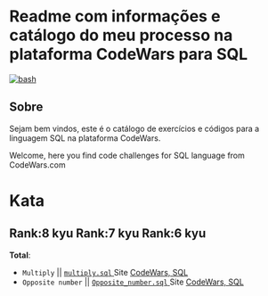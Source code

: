 # Readme com informações e catálogo do meu processo na plataforma CodeWars para SQL
<a href="https://www.codewars.com/users/arthurdduarte" target="_blank" rel="noreferrer"> <img src="https://www.codewars.com/users/arthurdduarte/badges/large" alt="bash"/> </a>

## Sobre
Sejam bem vindos, este é o catálogo de exercícios e códigos para a linguagem SQL na plataforma CodeWars.

Welcome, here you find code challenges for SQL language from CodeWars.com

# Kata
## Rank:8 kyu  Rank:7 kyu  Rank:6 kyu   
**Total**: 

* `Multiply` || [  `multiply.sql`  ](/Code-SQL/multiply.sql)  Site [CodeWars, SQL  ](https://www.codewars.com/kata/50654ddff44f800200000004/train/sql)
* `Opposite number` || [  `Opposite_number.sql`  ](/Code-SQL/Opposite_number.sql)  Site [CodeWars, SQL  ](https://www.codewars.com/kata/56dec885c54a926dcd001095/train/sql)
